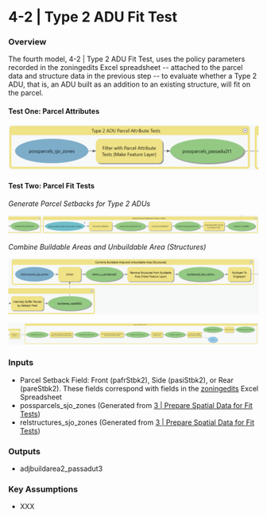 # 4-2 | Type 2 ADU Fit Test

### Overview

The fourth model, 4-2 | Type 2 ADU Fit Test, uses the policy parameters recorded in the zoningedits Excel spreadsheet -- attached to the parcel data and structure data in the previous step -- to evaluate whether a Type 2 ADU, that is, an ADU built as an addition to an existing structure, will fit on the parcel.

#### Test One: Parcel Attributes

![Screenshot of Model 4, Group 1: Type 2 ADU Parcel Attribute Tests. Click to expand.](../../.gitbook/assets/4-1a.png)

#### Test Two: Parcel Fit Tests

_Generate Parcel Setbacks for Type 2 ADUs_

![](../../.gitbook/assets/4b.png)

_Combine Buildable Areas and Unbuildable Area (Structures)_

![](<../../.gitbook/assets/4c (1).png>)



![](../../.gitbook/assets/4d.png)



### Inputs

* Parcel Setback Field: Front (pafrStbk2), Side (pasiStbk2), or Rear (pareStbk2). These fields correspond with fields in the [zoningedits](../../preparation/tabular-inputs/) Excel Spreadsheet
* possparcels\_sjo\_zones (Generated from [3 | Prepare Spatial Data for Fit Tests](../../analysis-steps/3-or-prepare-spatial-data-for-fit-tests.md))
* relstructures\_sjo\_zones (Generated from [3 | Prepare Spatial Data for Fit Tests](../../analysis-steps/3-or-prepare-spatial-data-for-fit-tests.md))

### Outputs

* adjbuildarea2\_passadut3

### Key Assumptions

* XXX


